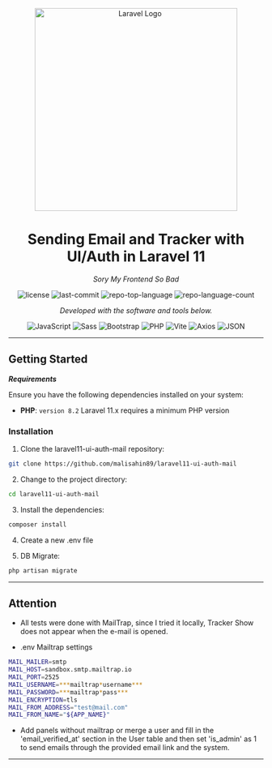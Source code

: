 <p align="center"><a href="https://laravel.com" target="_blank"><img src="https://raw.githubusercontent.com/laravel/art/master/logo-lockup/5%20SVG/2%20CMYK/1%20Full%20Color/laravel-logolockup-cmyk-red.svg" width="400" alt="Laravel Logo"></a></p>

<p align="center">
    <h1 align="center">Sending Email and Tracker with UI/Auth in Laravel 11</h1>
</p>
<p align="center">
    <em>Sory My Frontend So Bad</em>
</p>
<p align="center">
	<img src="https://img.shields.io/github/license/malisahin89/laravel11-ui-auth-mail?style=flat&color=0080ff" alt="license">
	<img src="https://img.shields.io/github/last-commit/malisahin89/laravel11-ui-auth-mail?style=flat&logo=git&logoColor=white&color=0080ff" alt="last-commit">
	<img src="https://img.shields.io/github/languages/top/malisahin89/laravel11-ui-auth-mail?style=flat&color=0080ff" alt="repo-top-language">
	<img src="https://img.shields.io/github/languages/count/malisahin89/laravel11-ui-auth-mail?style=flat&color=0080ff" alt="repo-language-count">
<p>
<p align="center">
		<em>Developed with the software and tools below.</em>
</p>
<p align="center">
	<img src="https://img.shields.io/badge/JavaScript-F7DF1E.svg?style=flat&logo=JavaScript&logoColor=black" alt="JavaScript">
	<img src="https://img.shields.io/badge/Sass-CC6699.svg?style=flat&logo=Sass&logoColor=white" alt="Sass">
	<img src="https://img.shields.io/badge/Bootstrap-7952B3.svg?style=flat&logo=Bootstrap&logoColor=white" alt="Bootstrap">
	<img src="https://img.shields.io/badge/PHP-777BB4.svg?style=flat&logo=PHP&logoColor=white" alt="PHP">
	<img src="https://img.shields.io/badge/Vite-646CFF.svg?style=flat&logo=Vite&logoColor=white" alt="Vite">
	<img src="https://img.shields.io/badge/Axios-5A29E4.svg?style=flat&logo=Axios&logoColor=white" alt="Axios">
	<img src="https://img.shields.io/badge/JSON-000000.svg?style=flat&logo=JSON&logoColor=white" alt="JSON">
</p>
<hr>


##  Getting Started

***Requirements***

Ensure you have the following dependencies installed on your system:

* **PHP**: `version 8.2` Laravel 11.x requires a minimum PHP version

###  Installation

1. Clone the laravel11-ui-auth-mail repository:

```sh
git clone https://github.com/malisahin89/laravel11-ui-auth-mail
```

2. Change to the project directory:

```sh
cd laravel11-ui-auth-mail
```

3. Install the dependencies:

```sh
composer install
```

4. Create a new .env file

5. DB Migrate:

```sh
php artisan migrate
```
---

##  Attention

- All tests were done with MailTrap, since I tried it locally, Tracker Show does not appear when the e-mail is opened.

- .env Mailtrap settings
```sh
MAIL_MAILER=smtp
MAIL_HOST=sandbox.smtp.mailtrap.io
MAIL_PORT=2525
MAIL_USERNAME=***mailtrap*username***
MAIL_PASSWORD=***mailtrap*pass***
MAIL_ENCRYPTION=tls
MAIL_FROM_ADDRESS="test@mail.com"
MAIL_FROM_NAME="${APP_NAME}"
```

- Add panels without mailtrap or merge a user and fill in the 'email_verified_at' section in the User table and then set 'is_admin' as 1 to send emails through the provided email link and the system.


---
